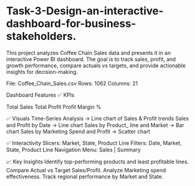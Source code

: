 # Task-3-Design-an-interactive-dashboard-for-business-stakeholders.

This project analyzes Coffee Chain Sales data and presents it in an interactive Power BI dashboard. The goal is to track sales, profit, and growth performance, compare actuals vs targets, and provide actionable insights for decision-making.


File: Coffee_Chain_Sales.csv Rows: 1062 Columns: 21


Dashboard Features
✅ KPIs

Total Sales
Total Profit
Profit Margin %


✅ Visuals
Time-Series Analysis → Line chart of Sales & Profit trends
Sales and Profit by Date → Line chart
Sales by Product_ line and Market → Bar chart
Sales by Marketing Spend and Profit → Scatter chart


✅ Interactivity
Slicers: Market, State, Product Line
Filters: Date, Market, State, Product Line
Navigation Menu: Sales | Summary



📈 Key Insights
Identify top-performing products and least profitable lines.
Compare Actual vs Target Sales/Profit.
Analyze Marketing spend effectiveness.
Track regional performance by Market and State.
